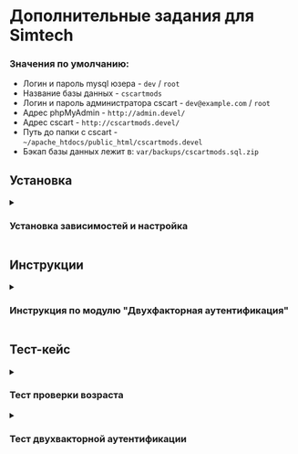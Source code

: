 # Дополнительные задания для Simtech

### Значения по умолчанию:
- Логин и пароль mysql юзера - `dev` / `root`
- Название базы данных - `cscartmods`
- Логин и пароль администратора cscart - `dev@example.com` / `root`
- Адрес phpMyAdmin - `http://admin.devel/`
- Адрес cscart - `http://cscartmods.devel/`
- Путь до папки с cscart - `~/apache_htdocs/public_html/cscartmods.devel`
- Бэкап базы данных лежит в: `var/backups/cscartmods.sql.zip`

## Установка
<details>
  <summary><h3>Установка зависимостей и настройка</h3></summary>
  
### Требуемые зависимости:
1. Apache2
2. MariaDB
3. PHP 7.4
4. CS-Cart v4.16.2_ru

### Установка необходимых зависимостей:
```sh
sudo apt install mariadb-server apache2
```
```sh
sudo add-apt-repository ppa:ondrej/php
```
```sh
sudo apt update
```
```sh
sudo apt install php7.4 php7.4-curl php7.4-xdebug \
php7.4-mysql php7.4-soap php7.4-zip \
php7.4-gd php7.4-xml php7.4-iconv \
php7.4-mbstring git
```
  
### Настройка git
```sh
mkdir -p ~/apache_htdocs/public_html/cscartmods.devel ; \
cd ~/apache_htdocs/public_html/cscartmods.devel
```
- Склонировать текущий репозиторий в папку
- Затем:

```sh
mv cscart-mods-tasks/* . ; \
mv cscart-mods-tasks/.* . ; \
rmdir cscart-exercise-1
```

### Настройка mysql
```sh
sudo mysql
```

```mysql
CREATE USER 'dev'@'localhost' IDENTIFIED BY 'root';
```

```mysql
GRANT ALL PRIVILEGES ON *.* TO 'dev'@'localhost';
```

```mysql
FLUSH PRIVILEGES;
```

### Импорт базы данных 
```sh
mysql -u dev -p
```

```mysql
CREATE DATABASE cscartmods;
```

```sh
unzip -p ~/apache_htdocs/public_html/cscartmods.devel/var/backups/cscartmods.sql.zip \
| mysql -u dev -p cscartmods
```

### Настройка apache2
```sh
sudo cp readme/hosts /etc/ ; \
sudo cp readme/apache2.conf /etc/apache2 ; \
sudo cp readme/cscartmods.devel.conf /etc/apache2/sites-available ; \
sudo cp readme/admin.devel.conf /etc/apache2/sites-available ; \
unzip readme/admin.devel.zip -d ~/apache_htdocs/public_html/ ; \
sudo sed -i "s/export APACHE_RUN_USER=www-data/export APACHE_RUN_USER=$USER/g" /etc/apache2/envvars ; \
sudo sed -i "s/export APACHE_RUN_GROUP=www-data/export APACHE_RUN_GROUP=$USER/g" /etc/apache2/envvars ; \
sudo a2ensite cscartmods.devel.conf admin.devel.conf ; \
sudo a2enmod rewrite ; sudo systemctl restart apache2
```
- Попробовать открыть в браузере http://cscartmods.devel и http://admin.devel

### Если не работает то:
```sh
sudo systemctl restart apache2 ; \
sudo chmod 775 -R ~/apache_htdocs ; \
sudo chown $USER -R ~/apache_htdocs
```
- После этого поидеи должно все заработать

</details>

## Инструкции

<details>
    <summary>
        <h3>Инструкция по модулю "Двухфакторная аутентификация"</h3>
     </summary>
    
### Настройка SMTP сервера для отправки писем
1. Перейти в настройки -> Электронная почта
2. Способ отправки почты -> `Через SMTP сервер`
3. SMTP сервер -> `smtp.yandex.ru:465`
4. Имя пользователя для SMTP ->  `datezzz@yandex.com`
5. Пароль для SMTP сервера -> `siclvmmvphunsqbd`
6. Шифрованное соединение -> `SSL`
7. Использовать SMTP аутентификацию -> `Да`
8. Сохранить
    
### Настройка почты с которой будет идти отправка
1. Перейти в настройки -> Компания
2. Email отдела поддержки -> `datezzz@yandex.com`
3. Сохранить
    
### Пометки
- Создайте пользователя с email адресом на который вы планируете получить код
- Для администратора двухфакторная аутентификация отключена
- В модуле доступны настройки для кастомизации модуля
- В режиме разработки код не генерируется случайно.
- Чтобы код генерировался случайно, то нужно константе DEVELOPMENT установить значение false 
    
</details>

## Тест-кейс

<details>
    <summary><h3>Тест проверки возраста</h3></summary>
    
### Предусловия:
1. Есть тестовый магазин с установленным модулем
2. При заходе на сайт появляется диалог с подтверждением возраста
    
### Тесты:
1. Тест витрины
    
### Тест витрины:
1. Зайти на любую страницу витрины
2. Проверить, что появился всплывающий диалог с надписью `Подтвердите свой возраст`
3. Ввести возраст превышающий возраст указанный как - `Минимальный возраст для доступа`
4. Нажать на кнопку - `ОТПРАВИТЬ`
5. Подтвердить, что диалогового окна больше нет
    
### Ожидаемый результат:
- Всплывающий диалог доступен на любой странице витрины
- Ввод возраста работает без ошибок
- После отправки формы с возрастом превышающий минимальный возраст, диалоговое окно должно исчезнуть
  
</details>

<details>
    <summary><h3>Тест двухвакторной аутентификации</h3></summary>
    
### Предусловия:
1. Есть тестовый магазин с установленным модулем
2. Есть аккаунт покупателя
    
### Тесты:
1. Тест витрины
    
### Тест витрины:
1. Зайти на любую страницу витрины
2. Нажать на кнопку `Мой профиль`
3. Нажать на кнопку `ВОЙТИ`
4. Ввести данные покупателя
5. Нажать на кнопку `ВОЙТИ`
6. Убедиться, что мы на странице `Двухфакторной аутентификации`
7. Нажать на кнопку `ОТПРАВИТЬ КОД`
8. Зайти на свою почту и убедиться, что код пришел
9. Ввести код в поле `Код`
10. Нажать на кнопку `ПОДТВЕРДИТЬ КОД`
11. Нажать на кнопку `Мой профиль`
12. Убедиться, что вошли в аккаунт
    
### Ожидаемый результат:
- После попытки входа перебрасывает на страницу двухфакторной авторизации
- Код успешно отправляется и подтверждается
- После подтверждения кода, перенаправляемся на предыдущую страницу
- Вход в аккаунт осуществился успешно
  
</details>
